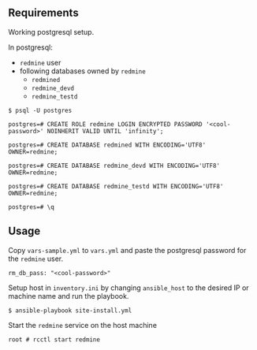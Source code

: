 Requirements
------------

Working postgresql setup.

In postgresql:
- `redmine` user
- following databases owned by `redmine`
  - `redmined`
  - `redmine_devd`
  - `redmine_testd`

```
$ psql -U postgres

postgres=# CREATE ROLE redmine LOGIN ENCRYPTED PASSWORD '<cool-password>' NOINHERIT VALID UNTIL 'infinity';

postgres=# CREATE DATABASE redmined WITH ENCODING='UTF8' OWNER=redmine;

postgres=# CREATE DATABASE redmine_devd WITH ENCODING='UTF8' OWNER=redmine;

postgres=# CREATE DATABASE redmine_testd WITH ENCODING='UTF8' OWNER=redmine;

postgres=# \q
```

Usage
-----

Copy `vars-sample.yml` to `vars.yml` and paste the postgresql password for the `redmine` user.

```
rm_db_pass: "<cool-password>"
```

Setup host in `inventory.ini` by changing `ansible_host` to the desired IP or machine name and run the playbook.

```
$ ansible-playbook site-install.yml
```

Start the `redmine` service on the host machine

```
root # rcctl start redmine
```
